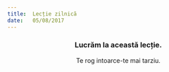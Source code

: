 ```yaml
---
title:  Lecție zilnică
date:   05/08/2017
---
```


### <center>Lucrăm la această lecție.</center>
<center>Te rog intoarce-te mai tarziu.</center>